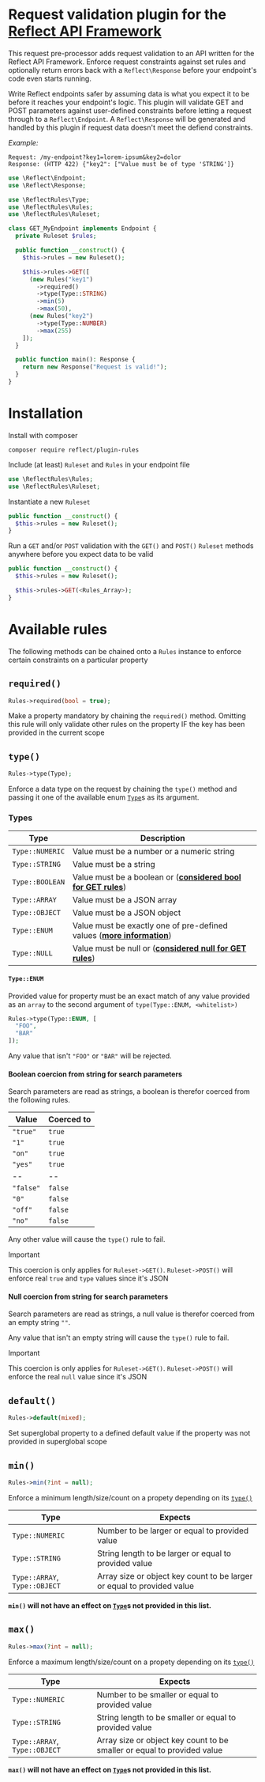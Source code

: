 # Request validation plugin for the [Reflect API Framework](https://github.com/victorwesterlund/reflect)
This request pre-processor adds request validation to an API written for the Reflect API Framework. Enforce request constraints against set rules and optionally return errors back with a `Reflect\Response` before your endpoint's code even starts running.

Write Reflect endpoints safer by assuming data is what you expect it to be before it reaches your endpoint's logic. This plugin will validate GET and POST parameters against user-defined constraints before letting a request through to a `Reflect\Endpoint`.
A `Reflect\Response` will be generated and handled by this plugin if request data doesn't meet the defiend constraints.

*Example:*
```
Request: /my-endpoint?key1=lorem-ipsum&key2=dolor
Response: (HTTP 422) {"key2": ["Value must be of type 'STRING']}
```
```php
use \Reflect\Endpoint;
use \Reflect\Response;

use \ReflectRules\Type;
use \ReflectRules\Rules;
use \ReflectRules\Ruleset;

class GET_MyEndpoint implements Endpoint {
  private Ruleset $rules;

  public function __construct() {
    $this->rules = new Ruleset();

    $this->rules->GET([
      (new Rules("key1")
        ->required()
        ->type(Type::STRING)
        ->min(5)
        ->max(50),
      (new Rules("key2")
        ->type(Type::NUMBER)
        ->max(255)
    ]);
  }

  public function main(): Response {
    return new Response("Request is valid!");
  }
}
```

# Installation

Install with composer
```
composer require reflect/plugin-rules
```

Include (at least) `Ruleset` and `Rules` in your endpoint file
```php
use \ReflectRules\Rules;
use \ReflectRules\Ruleset;
```

Instantiate a new `Ruleset`
```php
public function __construct() {
  $this->rules = new Ruleset();
}
```

Run a `GET` and/or `POST` validation with the `GET()` and `POST()` `Ruleset` methods anywhere before you expect data to be valid
```php
public function __construct() {
  $this->rules = new Ruleset();

  $this->rules->GET(<Rules_Array>);
}
```

# Available rules
The following methods can be chained onto a `Rules` instance to enforce certain constraints on a particular property

## `required()`
```php
Rules->required(bool = true);
```

Make a property mandatory by chaining the `required()` method. Omitting this rule will only validate other rules on the property IF the key has been provided in the current scope

## `type()`
```php
Rules->type(Type);
```

Enforce a data type on the request by chaining the `type()` method and passing it one of the available enum [`Type`](#types)s as its argument.

### Types
Type|Description
--|--
`Type::NUMERIC`|Value must be a number or a numeric string
`Type::STRING`|Value must be a string
`Type::BOOLEAN`|Value must be a boolean or ([**considered bool for GET rules**](#boolean-coercion-from-string-for-search-parameters))
`Type::ARRAY`|Value must be a JSON array
`Type::OBJECT`|Value must be a JSON object
`Type::ENUM`|Value must be exactly one of pre-defined values ([**more information**](#typeenum))
`Type::NULL`|Value must be null or ([**considered null for GET rules**](#null-coercion-from-string-for-search-parameters))

#### `Type::ENUM`

Provided value for property must be an exact match of any value provided as an `array` to the second argument of `type(Type::ENUM, <whitelist>)`
```php
Rules->type(Type::ENUM, [
  "FOO",
  "BAR"
]);
```
Any value that isn't `"FOO"` or `"BAR"` will be rejected.

#### Boolean coercion from string for search parameters
Search parameters are read as strings, a boolean is therefor coerced from the following rules.

Value|Coerced to
--|--
`"true"`|`true`
`"1"`|`true`
`"on"`|`true`
`"yes"`|`true`
--|--
`"false"`|`false`
`"0"`|`false`
`"off"`|`false`
`"no"`|`false`

Any other value will cause the `type()` rule to fail.

> [!IMPORTANT]
> This coercion is only applies for `Ruleset->GET()`. `Ruleset->POST()` will enforce real `true` and `type` values since it's JSON

#### Null coercion from string for search parameters
Search parameters are read as strings, a null value is therefor coerced from an empty string `""`.

Any value that isn't an empty string will cause the `type()` rule to fail.

> [!IMPORTANT]
> This coercion is only applies for `Ruleset->GET()`. `Ruleset->POST()` will enforce the real `null` value since it's JSON

## `default()`
```php
Rules->default(mixed);
```
Set superglobal property to a defined default value if the property was not provided in superglobal scope

## `min()`
```php
Rules->min(?int = null);
```
Enforce a minimum length/size/count on a propety depending on its [`type()`](#type)

Type|Expects
--|--
`Type::NUMERIC`|Number to be larger or equal to provided value
`Type::STRING`|String length to be larger or equal to provided value
`Type::ARRAY`, `Type::OBJECT`|Array size or object key count to be larger or equal to provided value

**`min()` will not have an effect on [`Type`](#types)s not provided in this list.**

## `max()`
```php
Rules->max(?int = null);
```
Enforce a maximum length/size/count on a propety depending on its [`type()`](#type)

Type|Expects
--|--
`Type::NUMERIC`|Number to be smaller or equal to provided value
`Type::STRING`|String length to be smaller or equal to provided value
`Type::ARRAY`, `Type::OBJECT`|Array size or object key count to be smaller or equal to provided value

**`max()` will not have an effect on [`Type`](#types)s not provided in this list.**
